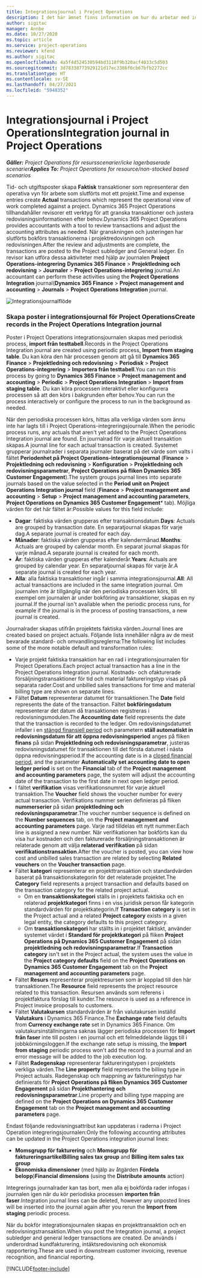 ```yaml
---
title: Integrationsjournal i Project Operations
description: I det här ämnet finns information om hur du arbetar med integrations journalen i Project Operations.
author: sigitac
manager: Annbe
ms.date: 10/27/2020
ms.topic: article
ms.service: project-operations
ms.reviewer: kfend
ms.author: sigitac
ms.openlocfilehash: 4a5f4d524530594bd3118f9b320acf4033c5d503
ms.sourcegitcommit: 3d78338773929121d17ec3386f6cb67bfb2272cc
ms.translationtype: HT
ms.contentlocale: sv-SE
ms.lasthandoff: 04/27/2021
ms.locfileid: "5948352"
---
```

# <a name="integration-journal-in-project-operations"></a><span data-ttu-id="fac99-103">Integrationsjournal i Project Operations</span><span class="sxs-lookup"><span data-stu-id="fac99-103">Integration journal in Project Operations</span></span>

<span data-ttu-id="fac99-104">_**Gäller:** Project Operations för resursscenarier/icke lagerbaserade scenarier_</span><span class="sxs-lookup"><span data-stu-id="fac99-104">_**Applies To:** Project Operations for resource/non-stocked based scenarios_</span></span>

<span data-ttu-id="fac99-105">Tid- och utgiftsposter skapa **Faktisk** transaktioner som representerar den operativa vyn för arbete som slutförts mot ett projekt.</span><span class="sxs-lookup"><span data-stu-id="fac99-105">Time and expense entries create **Actual** transactions which represent the operational view of work completed against a project.</span></span> <span data-ttu-id="fac99-106">Dynamics 365 Project Operations tillhandahåller revisorer ett verktyg för att granska transaktioner och justera redovisningsinformationen efter behov.</span><span class="sxs-lookup"><span data-stu-id="fac99-106">Dynamics 365 Project Operations provides accountants with a tool to review transactions and adjust the accounting attributes as needed.</span></span> <span data-ttu-id="fac99-107">När granskningen och justeringen har slutförts bokförs transaktionerna i projektredovisningen och redovisningen.</span><span class="sxs-lookup"><span data-stu-id="fac99-107">After the review and adjustments are complete, the transactions are posted to the Project subledger and General ledger.</span></span> <span data-ttu-id="fac99-108">En revisor kan utföra dessa aktiviteter med hjälp av journalen **Project Operations-integrering** **Dynamics 365 Finance** > **Projektledning och redovisning** > **Journaler** > **Project Operations-integrering** journal.</span><span class="sxs-lookup"><span data-stu-id="fac99-108">An accountant can perform these activities using the **Project Operations Integration** journal(**Dynamics 365 Finance** > **Project management and accounting** > **Journals** > **Project Operations Integration** journal.</span></span>

![Integrationsjournalflöde](./media/IntegrationJournal.png)

### <a name="create-records-in-the-project-operations-integration-journal"></a><span data-ttu-id="fac99-110">Skapa poster i integrationsjournal för Project Operations</span><span class="sxs-lookup"><span data-stu-id="fac99-110">Create records in the Project Operations Integration journal</span></span>

<span data-ttu-id="fac99-111">Poster i Project Operations integrationsjournalen skapas med periodisk process, **import från testtabell**.</span><span class="sxs-lookup"><span data-stu-id="fac99-111">Records in the Project Operations Integration journal are created using periodic process, **Import from staging table**.</span></span> <span data-ttu-id="fac99-112">Du kan köra den här processen genom att gå till **Dynamics 365 Finance** > **Projektledning och redovisning** > **Periodisk** > **Project Operations-integrering** > **Importera från testtabell**.</span><span class="sxs-lookup"><span data-stu-id="fac99-112">You can run this process by going to **Dynamics 365 Finance** > **Project management and accounting** > **Periodic** > **Project Operations Integration** > **Import from staging table**.</span></span> <span data-ttu-id="fac99-113">Du kan köra processen interaktivt eller konfigurera processen så att den körs i bakgrunden efter behov.</span><span class="sxs-lookup"><span data-stu-id="fac99-113">You can run the process interactively or configure the process to run in the background as needed.</span></span>

<span data-ttu-id="fac99-114">När den periodiska processen körs, hittas alla verkliga värden som ännu inte har lagts till i Project Operations-integreringsjournale.</span><span class="sxs-lookup"><span data-stu-id="fac99-114">When the periodic process runs, any actuals that aren't yet added to the Project Operations Integration journal are found.</span></span> <span data-ttu-id="fac99-115">En journalrad för varje aktuell transaktion skapas.</span><span class="sxs-lookup"><span data-stu-id="fac99-115">A journal line for each actual transaction is created.</span></span>
<span data-ttu-id="fac99-116">Systemet grupperar journalrader i separata journaler baserat på det värde som valts i fältet **Periodenhet på Project Operations-integrationsjournal** (**Finance** > **Projektledning och redovisning** > **Konfiguration** > **Projektledning och redovisningsparametrar**, **Project Operations på fliken Dynamics 365 Customer Engagement**).</span><span class="sxs-lookup"><span data-stu-id="fac99-116">The system groups journal lines into separate journals based on the value selected in the **Period unit on Project Operations Integration journal** field (**Finance** > **Project management and accounting** > **Setup** > **Project management and accounting parameters**, **Project Operations on Dynamics 365 Customer Engagement**\* tab).</span></span> <span data-ttu-id="fac99-117">Möjliga värden för det här fältet är:</span><span class="sxs-lookup"><span data-stu-id="fac99-117">Possible values for this field include:</span></span>

  - <span data-ttu-id="fac99-118">**Dagar**: faktiska värden grupperas efter transaktionsdatum.</span><span class="sxs-lookup"><span data-stu-id="fac99-118">**Days**: Actuals are grouped by transaction date.</span></span> <span data-ttu-id="fac99-119">En separatjournal skapas för varje dag.</span><span class="sxs-lookup"><span data-stu-id="fac99-119">A separate journal is created for each day.</span></span>
  - <span data-ttu-id="fac99-120">**Månader**: faktiska värden grupperas efter kalendermånad.</span><span class="sxs-lookup"><span data-stu-id="fac99-120">**Months**: Actuals are grouped by calendar month.</span></span> <span data-ttu-id="fac99-121">En separat journal skapas för varje månad.</span><span class="sxs-lookup"><span data-stu-id="fac99-121">A separate journal is created for each month.</span></span>
  - <span data-ttu-id="fac99-122">**År**: faktiska värden grupperas efter kalenderår.</span><span class="sxs-lookup"><span data-stu-id="fac99-122">**Years**: Actuals are grouped by calendar year.</span></span> <span data-ttu-id="fac99-123">En separatjournal skapas för varje år.</span><span class="sxs-lookup"><span data-stu-id="fac99-123">A separate journal is created for each year.</span></span>
  - <span data-ttu-id="fac99-124">**Alla**: alla faktiska transaktioner ingår i samma integrationsjournal.</span><span class="sxs-lookup"><span data-stu-id="fac99-124">**All**: All actual transactions are included in the same integration journal.</span></span> <span data-ttu-id="fac99-125">Om journalen inte är tillgänglig när den periodiska processen körs, till exempel om journalen är under bokföring av transaktioner, skapas en ny journal.</span><span class="sxs-lookup"><span data-stu-id="fac99-125">If the journal isn't available when the periodic process runs, for example if the journal is in the process of posting transactions, a new journal is created.</span></span>

<span data-ttu-id="fac99-126">Journalrader skapas utifrån projektets faktiska värden.</span><span class="sxs-lookup"><span data-stu-id="fac99-126">Journal lines are created based on project actuals.</span></span> <span data-ttu-id="fac99-127">Följande lista innehåller några av de mest bevarade standard- och omvandlingsreglerna:</span><span class="sxs-lookup"><span data-stu-id="fac99-127">The following list includes some of the more notable default and transformation rules:</span></span>

  - <span data-ttu-id="fac99-128">Varje projekt faktiska transaktion har en rad i integrationsjournalen för Project Operations.</span><span class="sxs-lookup"><span data-stu-id="fac99-128">Each project actual transaction has a line in the Project Operations Integration journal.</span></span> <span data-ttu-id="fac99-129">Kostnads- och ofakturerade försäljningstransaktioner för tid och material faktureringstyp visas på separata rader.</span><span class="sxs-lookup"><span data-stu-id="fac99-129">Cost and unbilled sales transactions for time and material billing type are shown on separate lines.</span></span>
  - <span data-ttu-id="fac99-130">Fältet **Datum** representerar datumet för transaktionen.</span><span class="sxs-lookup"><span data-stu-id="fac99-130">The **Date** field represents the date of the transaction.</span></span> <span data-ttu-id="fac99-131">Fältet **bokföringsdatum** representerar det datum då transaktionen registreras i redovisningsmodulen.</span><span class="sxs-lookup"><span data-stu-id="fac99-131">The **Accounting date** field represents the date that the transaction is recorded to the ledger.</span></span> <span data-ttu-id="fac99-132">Om redovisningsdatumet infaller i en [stängd finansiell period](/dynamics365/finance/general-ledger/close-general-ledger-at-period-end) och parametern **ställ automatiskt in redovisningsdatum för att öppna redovisningsperiod** anges på fliken **finans** på sidan **Projektledning och redovisningsparametrar**, justeras redovisningsdatumet för transaktionen till det första datumet i nästa öppna redovisningsperiod.</span><span class="sxs-lookup"><span data-stu-id="fac99-132">If the accounting date is in a [closed financial period](/dynamics365/finance/general-ledger/close-general-ledger-at-period-end), and the parameter **Automatically set accounting date to open ledger period** is set on the **Financial** tab of the **Project management and accounting parameters** page, the system will adjust the accounting date of the transaction to the first date in next open ledger period.</span></span>
  - <span data-ttu-id="fac99-133">I fältet **verifikation** visas verifikationsnumret för varje aktuell transaktion.</span><span class="sxs-lookup"><span data-stu-id="fac99-133">The **Voucher** field shows the voucher number for every actual transaction.</span></span> <span data-ttu-id="fac99-134">Verifikations nummer serien definieras på fliken **nummerserier** på sidan **projektledning och redovisningsparametrar**.</span><span class="sxs-lookup"><span data-stu-id="fac99-134">The voucher number sequence is defined on the **Number sequences** tab, on the **Project management and accounting parameters** page.</span></span> <span data-ttu-id="fac99-135">Varje rad tilldelas ett nytt nummer.</span><span class="sxs-lookup"><span data-stu-id="fac99-135">Each line is assigned a new number.</span></span> <span data-ttu-id="fac99-136">När verifikationen har bokförts kan du visa hur kostnaden och den fakturerade försäljningstransaktionen är relaterade genom att välja **relaterad verifikation** på sidan **verifikationstransaktion**.</span><span class="sxs-lookup"><span data-stu-id="fac99-136">After the voucher is posted, you can view how cost and unbilled sales transaction are related by selecting **Related vouchers** on the **Voucher transaction** page.</span></span>
  - <span data-ttu-id="fac99-137">Fältet **kategori** representerar en projekttransaktion och standardvärden baserat på transaktionskategorin för det relaterade projektet.</span><span class="sxs-lookup"><span data-stu-id="fac99-137">The **Category** field represents a project transaction and defaults based on the transaction category for the related project actual.</span></span>
    - <span data-ttu-id="fac99-138">Om en **transaktionskategori** ställs in i projektets faktiska och en relaterad **projektkategori** finns i en viss juridisk person får kategorin standardvärden för projektkategorin.</span><span class="sxs-lookup"><span data-stu-id="fac99-138">If **Transaction category** is set in the Project actual and a related **Project category** exists in a given legal entity, the category defaults to this project category.</span></span>
    - <span data-ttu-id="fac99-139">Om **transaktionskategori** har ställts in i projektet faktiskt, använder systemet värdet i **Standard för projektkategori** på fliken **Project Operations på Dynamics 365 Customer Engagement** på sidan **projektledning och redovisningsparametrar**.</span><span class="sxs-lookup"><span data-stu-id="fac99-139">If **Transaction category** isn't set in the Project actual, the system uses the value in the **Project category defaults** field on the **Project Operations on Dynamics 365 Customer Engagement** tab on the **Project management and accounting parameters** page.</span></span>
  - <span data-ttu-id="fac99-140">Fältet **Resurs** representerar projektresursen som är kopplad till den här transaktionen.</span><span class="sxs-lookup"><span data-stu-id="fac99-140">The **Resource** field represents the project resource related to this transaction.</span></span> <span data-ttu-id="fac99-141">Resursen används som referens i projektfaktura förslag till kunder.</span><span class="sxs-lookup"><span data-stu-id="fac99-141">The resource is used as a reference in Project invoice proposals to customers.</span></span>
  - <span data-ttu-id="fac99-142">Fältet **Valutakursen** standardvärden är från valutakursen inställd **Valutakurs** i Dynamics 365 Finance.</span><span class="sxs-lookup"><span data-stu-id="fac99-142">The **Exchange rate** field defaults from **Currency exchange rate** set in Dynamics 365 Finance.</span></span> <span data-ttu-id="fac99-143">Om valutakursinställningarna saknas lägger periodiska processen för **Import från faser** inte till posten i en journal och ett felmeddelande läggs till i jobbkörningsloggen.</span><span class="sxs-lookup"><span data-stu-id="fac99-143">If the exchange rate setup is missing, the **Import from staging** periodic process won't add the record to a journal and an error message will be added to the job execution log.</span></span>
  - <span data-ttu-id="fac99-144">Fältet **Radegenskap** representerar faktureringstypen i projektets verkliga värden.</span><span class="sxs-lookup"><span data-stu-id="fac99-144">The **Line property** field represents the billing type in Project actuals.</span></span> <span data-ttu-id="fac99-145">Radegenskap och mappning av faktureringstyp har definierats för **Project Operations på fliken Dynamics 365 Customer Engagement** på sidan **Projekthantering och redovisningsparametrar**.</span><span class="sxs-lookup"><span data-stu-id="fac99-145">Line property and billing type mapping are defined on the **Project Operations on Dynamics 365 Customer Engagement** tab on the **Project management and accounting parameters** page.</span></span>

<span data-ttu-id="fac99-146">Endast följande redovisningsattribut kan uppdateras i raderna i Project Operation integreringsjournalen:</span><span class="sxs-lookup"><span data-stu-id="fac99-146">Only the following accounting attributes can be updated in the Project Operations integration journal lines:</span></span>

- <span data-ttu-id="fac99-147">**Momsgrupp för fakturering** och **Momsgrupp för faktureringsartikel**</span><span class="sxs-lookup"><span data-stu-id="fac99-147">**Billing sales tax group** and **Billing item sales tax group**</span></span>
- <span data-ttu-id="fac99-148">**Ekonomiska dimensioner** (med hjälp av åtgärden **Fördela belopp**)</span><span class="sxs-lookup"><span data-stu-id="fac99-148">**Financial dimensions** (using the **Distribute amounts** action)</span></span>

<span data-ttu-id="fac99-149">Integrerings journalrader kan tas bort, men alla ej bokförda rader infogas i journalen igen när du kör periodiska processen **importen från faser**.</span><span class="sxs-lookup"><span data-stu-id="fac99-149">Integration journal lines can be deleted, however any unposted lines will be inserted into the journal again after you rerun the **Import from staging** periodic process.</span></span>

<span data-ttu-id="fac99-150">När du bokför integrationsjournalen skapas en projekttransaktion och en redovisningstransaktion.</span><span class="sxs-lookup"><span data-stu-id="fac99-150">When you post the Integration journal, a project subledger and general ledger transactions are created.</span></span> <span data-ttu-id="fac99-151">De används i underordnad kundfakturering, intäktsredovisning och ekonomisk rapportering.</span><span class="sxs-lookup"><span data-stu-id="fac99-151">These are used in downstream customer invoicing, revenue recognition, and financial reporting.</span></span>


[!INCLUDE[footer-include](../includes/footer-banner.md)]